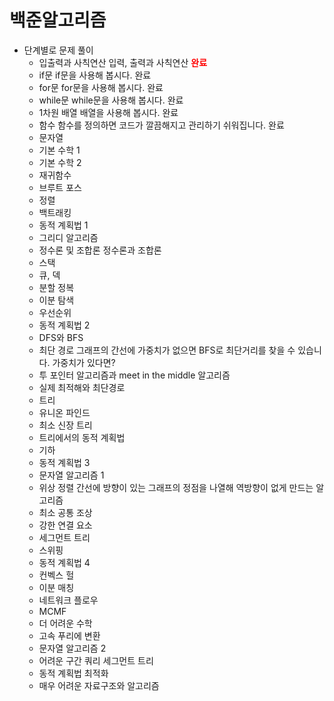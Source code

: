 # 백준알고리즘
* 단계별로 문제 풀이
  * 입출력과 사칙연산	입력, 출력과 사칙연산 <b style="color:red">완료</b>
  * if문	if문을 사용해 봅시다.	완료
  * for문	for문을 사용해 봅시다.	완료
  * while문	while문을 사용해 봅시다.	완료
  * 1차원 배열	배열을 사용해 봅시다.	완료
  * 함수	함수를 정의하면 코드가 깔끔해지고 관리하기 쉬워집니다.	완료
  * 문자열
  * 기본 수학 1
  * 기본 수학 2
  * 재귀함수
  * 브루트 포스
  * 정렬
  * 백트래킹
  * 동적 계획법 1
  * 그리디 알고리즘
  * 정수론 및 조합론	정수론과 조합론
  * 스택
  * 큐, 덱
  * 분할 정복
  * 이분 탐색
  * 우선순위
  * 동적 계획법 2
  * DFS와 BFS
  * 최단 경로	그래프의 간선에 가중치가 없으면 BFS로 최단거리를 찾을 수 있습니다. 가중치가 있다면?
  * 투 포인터 알고리즘과 meet in the middle 알고리즘
  * 실제 최적해와 최단경로
  * 트리
  * 유니온 파인드
  * 최소 신장 트리
  * 트리에서의 동적 계획법
  * 기하
  * 동적 계획법 3
  * 문자열 알고리즘 1
  * 위상 정렬	간선에 방향이 있는 그래프의 정점을 나열해 역방향이 없게 만드는 알고리즘
  * 최소 공통 조상
  * 강한 연결 요소
  * 세그먼트 트리
  * 스위핑
  * 동적 계획법 4
  * 컨벡스 헐
  * 이분 매칭
  * 네트워크 플로우
  * MCMF
  * 더 어려운 수학
  * 고속 푸리에 변환
  * 문자열 알고리즘 2
  * 어려운 구간 쿼리	세그먼트 트리
  * 동적 계획법 최적화
  * 매우 어려운 자료구조와 알고리즘
